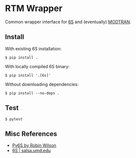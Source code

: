 # RTM Wrapper

Common wrapper interface for [6S](https://salsa.umd.edu/6spage.html) and (eventually) [MODTRAN](http://modtran.spectral.com/).

## Install

With existing 6S installation:
```shell
$ pip install .
```

With locally compiled 6S binary:
```shell
$ pip install '.[6s]'
```

Without downloading dependencies:
```shell
$ pip install --no-deps .
```

## Test
```
$ pytest
```

## Misc References

* [Py6S by Robin Wilson](https://www.py6s.rtwilson.com/index.html)
* [6S | salsa.umd.edu](https://salsa.umd.edu/6spage.html)
